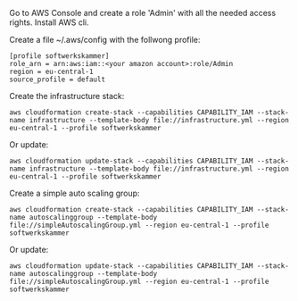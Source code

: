 Go to AWS Console and create a role 'Admin' with all the needed access rights.
Install AWS cli.

Create a file ~/.aws/config with the follwong profile:
```
[profile softwerkskammer]
role_arn = arn:aws:iam::<your amazon account>:role/Admin
region = eu-central-1
source_profile = default
```

Create the infrastructure stack:
```
aws cloudformation create-stack --capabilities CAPABILITY_IAM --stack-name infrastructure --template-body file://infrastructure.yml --region eu-central-1 --profile softwerkskammer
```
Or update:
```
aws cloudformation update-stack --capabilities CAPABILITY_IAM --stack-name infrastructure --template-body file://infrastructure.yml --region eu-central-1 --profile softwerkskammer
```

Create a simple auto scaling group:
```
aws cloudformation create-stack --capabilities CAPABILITY_IAM --stack-name autoscalinggroup --template-body file://simpleAutoscalingGroup.yml --region eu-central-1 --profile softwerkskammer
```
Or update:
```
aws cloudformation update-stack --capabilities CAPABILITY_IAM --stack-name autoscalinggroup --template-body file://simpleAutoscalingGroup.yml --region eu-central-1 --profile softwerkskammer
```
